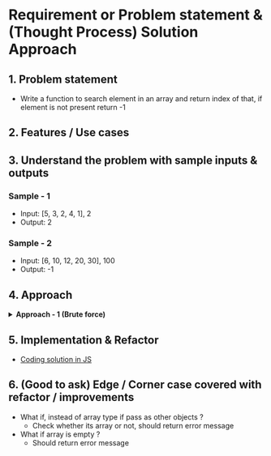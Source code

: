 # Requirement or Problem statement & (Thought Process) Solution Approach

## 1. Problem statement

- Write a function to search element in an array and return index of that, if element is not present return -1

## 2. Features / Use cases

## 3. Understand the problem with sample inputs & outputs

### Sample - 1

- Input: [5, 3, 2, 4, 1], 2
- Output: 2

### Sample - 2

- Input: [6, 10, 12, 20, 30], 100
- Output: -1

## 4. Approach

<details>
  <summary><b>Approach - 1 (Brute force)</b></summary>

- Thought Process / Approach - one pass solution

  - Use for loop to traverse the array
  - Loop each element (traverse / visit each element) & compare with search element
  - if found return that index, or else return -1

    ![alt text](./img/logic-1.png)

- Complexity
  - Time Complexity: O(n)
  - Space Complexity: O(1)

</details>

## 5. Implementation & Refactor

- [Coding solution in JS](./index.js)

## 6. (Good to ask) Edge / Corner case covered with refactor / improvements

- What if, instead of array type if pass as other objects ?
  - Check whether its array or not, should return error message
- What if array is empty ?
  - Should return error message
